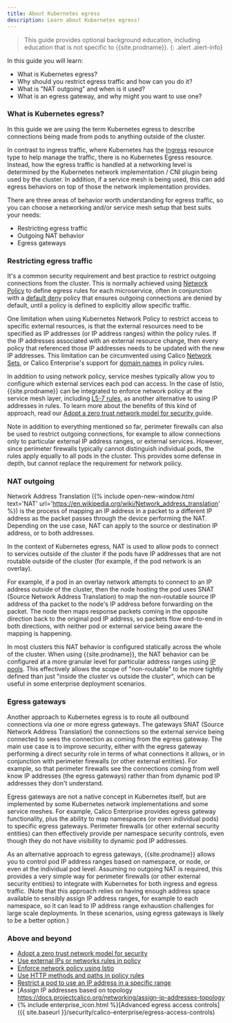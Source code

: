 ```yaml
---
title: About Kubernetes egress
description: Learn about Kubernetes egress!
---
```


> <span class="glyphicon glyphicon-info-sign"></span> This guide provides optional background education, including
> education that is not specific to {{site.prodname}}.
{: .alert .alert-info}

In this guide you will learn:
- What is Kubernetes egress?
- Why should you restrict egress traffic and how can you do it?
- What is "NAT outgoing" and when is it used?
- What is an egress gateway, and why might you want to use one?

### What is Kubernetes egress?

In this guide we are using the term Kubernetes egress to describe connections being made from pods to anything outside of the cluster.

In contrast to ingress traffic, where Kubernetes has the [Ingress]({{site.baseurl}}/about/about-kubernetes-ingress)
resource type to help manage the traffic, there is no Kubernetes Egress resource. Instead, how the egress traffic is
handled at a networking level is determined by the Kubernetes network implementation / CNI plugin being used by the
cluster. In addition, if a service mesh is being used, this can add egress behaviors on top of those the
network implementation provides.

There are three areas of behavior worth understanding for egress traffic, so you can choose a networking and/or service
mesh setup that best suits your needs:
- Restricting egress traffic
- Outgoing NAT behavior
- Egress gateways

### Restricting egress traffic

It's a common security requirement and best practice to restrict outgoing connections from the cluster. This is normally
achieved using [Network Policy]({{site.baseurl}}/about/about-network-policy) to define egress rules for each
microservice, often in conjunction with a [default deny]({{site.baseurl}}/about/about-network-policy#default-deny)
policy that ensures outgoing connections are denied by default, until a policy is defined to explicitly allow specific
traffic.

One limitation when using Kubernetes Network Policy to restrict access to specific external resources, is that the external
resources need to be specified as IP addresses (or IP address ranges) within the policy rules. If the IP addresses
associated with an external resource change, then every policy that referenced those IP addresses needs to be updated with
the new IP addresses. This limitation can be circumvented using Calico [Network
Sets]({{site.baseurl}}/security/external-ips-policy), or Calico Enterprise's support for [domain
names]({{site.baseurl}}/security/calico-enterprise/egress-access-controls) in policy rules.

In addition to using network policy, service meshes typically allow you to configure which external services each pod
can access. In the case of Istio, {{site.prodname}} can be integrated to enforce network policy at the service mesh
layer, including [L5-7 rules]({{site.baseurl}}/security/http-methods), as another alternative to using IP addresses in rules. To
learn more about the benefits of this kind of approach, read our [Adopt a zero trust network model for security
]({{site.baseurl}}/security/adopt-zero-trust) guide.

Note in addition to everything mentioned so far, perimeter firewalls can also be used to restrict outgoing connections,
for example to allow connections only to particular external IP address ranges, or external services. However, since
perimeter firewalls typically cannot distinguish individual pods, the rules apply equally to all pods in the cluster.
This provides some defense in depth, but cannot replace the requirement for network policy.

### NAT outgoing

Network Address Translation ({% include open-new-window.html text='NAT'
url='https://en.wikipedia.org/wiki/Network_address_translation' %}) is the process of mapping an IP address in a packet
to a different IP address as the packet passes through the device performing the NAT. Depending on the use case, NAT can
apply to the source or destination IP address, or to both addresses.

In the context of Kubernetes egress, NAT is used to allow pods to connect to services outside of the cluster if the pods
have IP addresses that are not routable outside of the cluster (for example, if the pod network is an overlay).

For example, if a pod in an overlay network attempts to connect to an IP address outside of the cluster, then the
node hosting the pod uses SNAT (Source Network Address Translation) to map the non-routable source IP address of tha
packet to the node's IP address before forwarding on the packet.  The node then maps response packets coming in the
opposite direction back to the original pod IP address, so packets flow end-to-end in both directions, with neither
pod or external service being aware the mapping is happening.

In most clusters this NAT behavior is configured statically across the whole of the cluster. When using
{{site.prodname}}, the NAT behavior can be configured at a more granular level for particular address ranges using [IP
pools]({{site.baseurl}}/reference/resources/ippool). This effectively allows the scope of "non-routable" to be more
tightly defined than just "inside the cluster vs outside the cluster", which can be useful in some enterprise deployment
scenarios.

### Egress gateways

Another approach to Kubernetes egress is to route all outbound connections via one or more egress gateways. The gateways
SNAT (Source Network Address Translation) the connections so the external service being connected to sees the connection
as coming from the egress gateway. The main use case is to improve security, either with the egress gateway performing a
direct security role in terms of what connections it allows, or in conjunction with perimeter firewalls (or other
external entities). For example, so that perimeter firewalls see the connections coming from well know IP
addresses (the egress gateways) rather than from dynamic pod IP addresses they don't understand.

Egress gateways are not a native concept in Kubernetes itself, but are implemented by some Kubernetes network
implementations and some service meshes. For example, Calico Enterprise provides egress gateway functionality, plus the
ability to map namespaces (or even individual pods) to specific egress gateways. Perimeter firewalls (or other external
security entities) can then effectively provide per namespace security controls, even though they do not have visibility
to dynamic pod IP addresses.

As an alternative approach to egress gateways, {{site.prodname}} allows you to control pod IP address ranges based on
namespace, or node, or even at the individual pod level. Assuming no outgoing NAT is required, this provides a very
simple way for perimeter firewalls (or other external security entities) to integrate with Kubernetes for both ingress
and egress traffic. (Note that this approach relies on having enough address space available to sensibly assign IP
address ranges, for example to each namespace, so it can lead to IP address range exhaustion challenges for large scale
deployments. In these scenarios, using egress gateways is likely to be a better option.)

### Above and beyond

- [Adopt a zero trust network model for security]({{site.baseurl}}/security/adopt-zero-trust)
- [Use external IPs or networks rules in policy]({{site.baseurl}}/security/external-ips-policy)
- [Enforce network policy using Istio]({{site.baseurl}}/security/enforce-policy-istio)
- [Use HTTP methods and paths in policy rules]({{site.baseurl}}/security/http-methods)
- [Restrict a pod to use an IP address in a specific range]({{site.baseurl}}/networking/legacy-firewalls)
- [Assign IP addresses based on topology https://docs.projectcalico.org/networking/assign-ip-addresses-topology
- {% include enterprise_icon.html %}[Advanced egress access controls]({{ site.baseurl }}/security/calico-enterprise/egress-access-controls)

